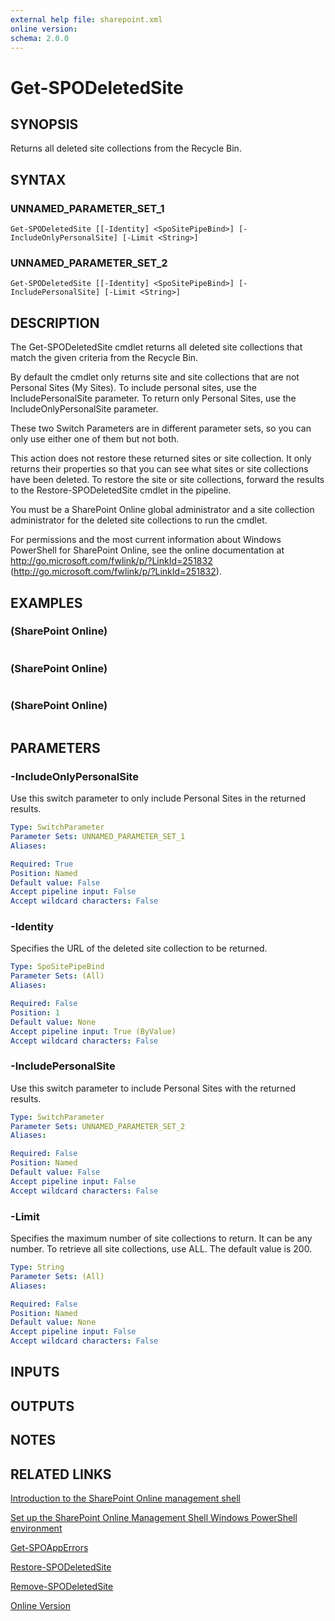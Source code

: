 ```yaml
---
external help file: sharepoint.xml
online version: 
schema: 2.0.0
---
```


# Get-SPODeletedSite

## SYNOPSIS
Returns all deleted site collections from the Recycle Bin.

## SYNTAX

### UNNAMED_PARAMETER_SET_1
```
Get-SPODeletedSite [[-Identity] <SpoSitePipeBind>] [-IncludeOnlyPersonalSite] [-Limit <String>]
```

### UNNAMED_PARAMETER_SET_2
```
Get-SPODeletedSite [[-Identity] <SpoSitePipeBind>] [-IncludePersonalSite] [-Limit <String>]
```

## DESCRIPTION
The Get-SPODeletedSite cmdlet returns all deleted site collections that match the given criteria from the Recycle Bin.

By default the cmdlet only returns site and site collections that are not Personal Sites (My Sites).
To include personal sites, use the IncludePersonalSite parameter.
To return only Personal Sites, use the IncludeOnlyPersonalSite parameter.

These two Switch Parameters are in different parameter sets, so you can only use either one of them but not both.

This action does not restore these returned sites or site collection.
It only returns their properties so that you can see what sites or site collections have been deleted.
To restore the site or site collections, forward the results to the Restore-SPODeletedSite cmdlet in the pipeline.

You must be a SharePoint Online global administrator and a site collection administrator for the deleted site collections to run the cmdlet.

For permissions and the most current information about Windows PowerShell for SharePoint Online, see the online documentation at http://go.microsoft.com/fwlink/p/?LinkId=251832 (http://go.microsoft.com/fwlink/p/?LinkId=251832).

## EXAMPLES

### (SharePoint Online)
```

```

### (SharePoint Online)
```

```

### (SharePoint Online)
```

```

## PARAMETERS

### -IncludeOnlyPersonalSite
Use this switch parameter to only include Personal Sites in the returned results.

```yaml
Type: SwitchParameter
Parameter Sets: UNNAMED_PARAMETER_SET_1
Aliases: 

Required: True
Position: Named
Default value: False
Accept pipeline input: False
Accept wildcard characters: False
```

### -Identity
Specifies the URL of the deleted site collection to be returned.

```yaml
Type: SpoSitePipeBind
Parameter Sets: (All)
Aliases: 

Required: False
Position: 1
Default value: None
Accept pipeline input: True (ByValue)
Accept wildcard characters: False
```

### -IncludePersonalSite
Use this switch parameter to include Personal Sites with the returned results.

```yaml
Type: SwitchParameter
Parameter Sets: UNNAMED_PARAMETER_SET_2
Aliases: 

Required: False
Position: Named
Default value: False
Accept pipeline input: False
Accept wildcard characters: False
```

### -Limit
Specifies the maximum number of site collections to return.
It can be any number.
To retrieve all site collections, use ALL.
The default value is 200.

```yaml
Type: String
Parameter Sets: (All)
Aliases: 

Required: False
Position: Named
Default value: None
Accept pipeline input: False
Accept wildcard characters: False
```

## INPUTS

## OUTPUTS

## NOTES

## RELATED LINKS

[Introduction to the SharePoint Online management shell]()

[Set up the SharePoint Online Management Shell Windows PowerShell environment]()

[Get-SPOAppErrors]()

[Restore-SPODeletedSite]()

[Remove-SPODeletedSite]()

[Online Version](http://technet.microsoft.com/EN-US/library/29079bf5-73e8-48f5-b992-4d04dac4738f(Office.15).aspx)

